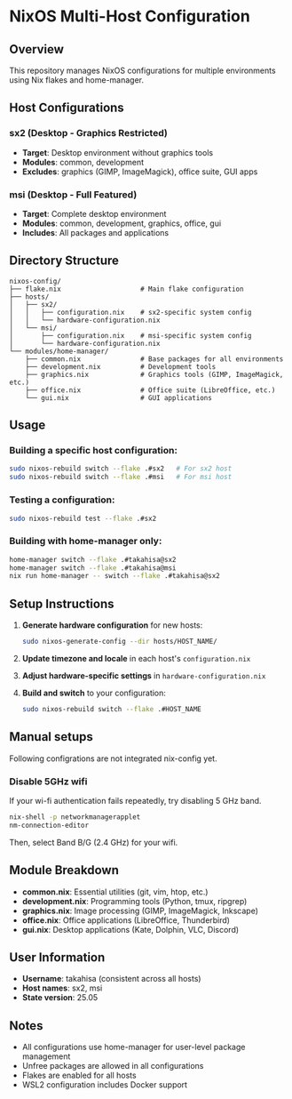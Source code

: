 # NixOS Multi-Host Configuration

## Overview
This repository manages NixOS configurations for multiple environments using Nix flakes and home-manager.

## Host Configurations

### sx2 (Desktop - Graphics Restricted)
- **Target**: Desktop environment without graphics tools
- **Modules**: common, development
- **Excludes**: graphics (GIMP, ImageMagick), office suite, GUI apps

### msi (Desktop - Full Featured)
- **Target**: Complete desktop environment
- **Modules**: common, development, graphics, office, gui
- **Includes**: All packages and applications

## Directory Structure

```
nixos-config/
├── flake.nix                    # Main flake configuration
├── hosts/
│   ├── sx2/
│   │   ├── configuration.nix    # sx2-specific system config
│   │   └── hardware-configuration.nix
│   └── msi/
│       ├── configuration.nix    # msi-specific system config
│       └── hardware-configuration.nix
└── modules/home-manager/
    ├── common.nix               # Base packages for all environments
    ├── development.nix          # Development tools
    ├── graphics.nix             # Graphics tools (GIMP, ImageMagick, etc.)
    ├── office.nix               # Office suite (LibreOffice, etc.)
    └── gui.nix                  # GUI applications
```

## Usage

### Building a specific host configuration:
```bash
sudo nixos-rebuild switch --flake .#sx2   # For sx2 host
sudo nixos-rebuild switch --flake .#msi   # For msi host
```

### Testing a configuration:
```bash
sudo nixos-rebuild test --flake .#sx2
```

### Building with home-manager only:

```bash
home-manager switch --flake .#takahisa@sx2
home-manager switch --flake .#takahisa@msi
nix run home-manager -- switch --flake .#takahisa@sx2
```

## Setup Instructions

1. **Generate hardware configuration** for new hosts:
   ```bash
   sudo nixos-generate-config --dir hosts/HOST_NAME/
   ```

2. **Update timezone and locale** in each host's `configuration.nix`

3. **Adjust hardware-specific settings** in `hardware-configuration.nix`

4. **Build and switch** to your configuration:
   ```bash
   sudo nixos-rebuild switch --flake .#HOST_NAME
   ```

## Manual setups

Following configrations are not integrated nix-config yet.

### Disable 5GHz wifi

If your wi-fi authentication fails repeatedly, try disabling 5 GHz band.

```bash
nix-shell -p networkmanagerapplet
nm-connection-editor
```

Then, select Band B/G (2.4 GHz) for your wifi.



## Module Breakdown

- **common.nix**: Essential utilities (git, vim, htop, etc.)
- **development.nix**: Programming tools (Python, tmux, ripgrep)
- **graphics.nix**: Image processing (GIMP, ImageMagick, Inkscape)
- **office.nix**: Office applications (LibreOffice, Thunderbird)
- **gui.nix**: Desktop applications (Kate, Dolphin, VLC, Discord)

## User Information
- **Username**: takahisa (consistent across all hosts)
- **Host names**: sx2, msi
- **State version**: 25.05

## Notes
- All configurations use home-manager for user-level package management
- Unfree packages are allowed in all configurations
- Flakes are enabled for all hosts
- WSL2 configuration includes Docker support
